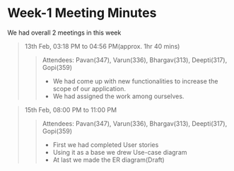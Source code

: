 # Week-1 Meeting Minutes

We had overall 2 meetings in this week<br>
> 13th Feb, 03:18 PM to 04:56 PM(approx. 1hr 40 mins)<br>
>> Attendees: Pavan(347), Varun(336), Bhargav(313), Deepti(317), Gopi(359)<br>
>> * We had come up with new functionalities to increase the scope of our application.
>> * We had assigned the work among ourselves.<br>

>15th Feb, 08:00 PM to 11:00 PM
>> Attendees: Pavan(347), Varun(336), Bhargav(313), Deepti(317), Gopi(359)<br>
>> * First we had completed User stories
>> * Using it as a base we drew Use-case diagram 
>> * At last we made the  ER diagram(Draft)
